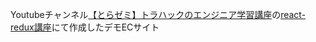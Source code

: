 Youtubeチャンネル[【とらゼミ】トラハックのエンジニア学習講座](https://www.youtube.com/user/1492tiger/featured)の[react-redux講座](https://youtube.com/playlist?list=PLX8Rsrpnn3IWavNOj3n4Vypzwb3q1RXhr)にて作成したデモECサイト
